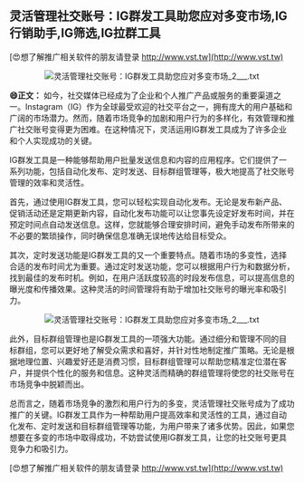 ## **灵活管理社交账号：IG群发工具助您应对多变市场,IG行销助手,IG筛选,IG拉群工具**

[😍想了解推广相关软件的朋友请登录 http://www.vst.tw](http://www.vst.tw)

 <center><img src="https://vst.tw/MP4/tuiguang/png/6.png" alt="灵活管理社交账号：IG群发工具助您应对多变市场_2___.txt"></center>

**😄正文：**
如今，社交媒体已经成为了企业和个人推广产品或服务的重要渠道之一。Instagram（IG）作为全球最受欢迎的社交平台之一，拥有庞大的用户基础和广阔的市场潜力。然而，随着市场竞争的加剧和用户行为的多样化，有效管理和推广社交账号变得更为困难。在这种情况下，灵活运用IG群发工具成为了许多企业和个人实现成功的关键。

IG群发工具是一种能够帮助用户批量发送信息和内容的应用程序。它们提供了一系列功能，包括自动化发布、定时发送、目标群组管理等，极大地提高了社交账号管理的效率和灵活性。

首先，通过使用IG群发工具，您可以轻松实现自动化发布。无论是发布新产品、促销活动还是定期更新内容，自动化发布功能可以让您事先设定好发布时间，并在预定时间点自动发送信息。这样，您就能够合理安排时间，避免手动发布所带来的不必要的繁琐操作，同时确保信息准确无误地传达给目标受众。

其次，定时发送功能是IG群发工具的又一个重要特点。随着市场的多变性，选择合适的发布时间尤为重要。通过定时发送功能，您可以根据用户行为和数据分析，找到最佳的发布时机。例如，在用户活跃度较高的时段发布信息，可以提高信息的曝光度和传播效果。这种灵活的时间管理将有助于增加社交账号的曝光率和吸引力。

 <center><img src="https://vst.tw/MP4/tuiguang/png/7.png" alt="灵活管理社交账号：IG群发工具助您应对多变市场_2___.txt"></center>

此外，目标群组管理也是IG群发工具的一项强大功能。通过细分和管理不同的目标群组，您可以更好地了解受众需求和喜好，并针对性地制定推广策略。无论是根据地理位置、兴趣爱好还是消费习惯，目标群组管理可以帮助您精准定位潜在客户，并提供个性化的服务和信息。这种灵活而精确的群组管理将使您的社交账号在市场竞争中脱颖而出。

总而言之，随着市场竞争的激烈和用户行为的多变，灵活管理社交账号成为了成功推广的关键。IG群发工具作为一种帮助用户提高效率和灵活性的工具，通过自动化发布、定时发送和目标群组管理等功能，为用户带来了诸多优势。因此，如果您想要在多变的市场中取得成功，不妨尝试使用IG群发工具，让您的社交账号更具竞争力和吸引力。

[😍想了解推广相关软件的朋友请登录 http://www.vst.tw](http://www.vst.tw)



